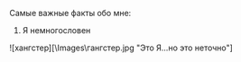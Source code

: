Самые важные факты обо мне:

1. Я немногословен

![хангстер][\Images\гангстер.jpg "Это Я...но это неточно"]

